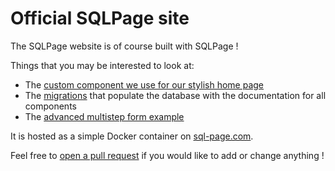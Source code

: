 # Official SQLPage site

The SQLPage website is of course built with SQLPage !

Things that you may be interested to look at:
 - The [custom component we use for our stylish home page](./sqlpage/templates/shell-home.handlebars)
 - The [migrations](./sqlpage/migrations) that populate the database with the documentation for all components
 - The [advanced multistep form example](./examples/multistep-form/)

It is hosted as a simple Docker container on [sql-page.com](https://sql-page.com).

Feel free to [open a pull request](https://github.com/lovasoa/sqlpage/pulls) if you would like to add or change anything !